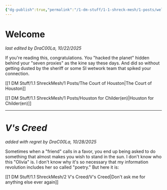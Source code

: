 ```yaml
---
{"dg-publish":true,"permalink":"/1-dm-stuff/1-1-shreck-mesh/1-posts/welcome/","tags":["gardenEntry"]}
---
```


# Welcome

*last edited by DraC00La, 10/22/2025*

If you're reading this, congratulations. You "hacked the planet" hidden behind your "seven proxies" as the kine say these days. And did so without getting dusted by the sheriff or some SI wetwork team that spiked your connection. 

[[1 DM Stuff/1.1 ShreckMesh/1 Posts/The Court of Houston\|The Court of Houston]]

[[1 DM Stuff/1.1 ShreckMesh/1 Posts/Houston for Childer(en)\|Houston for Childer(en)]]

---

# *V's Creed*

*added with regret by DraC00La, 10/28/2025*

Sometimes when a "friend" calls in a favor, you end up being asked to do something that almost makes you wish to stand in the sun. I don't know who this "Olivia" is. I don't know why it's so necessary that my information revolution includes her so called "poetry." But here it is: 

[[1 DM Stuff/1.1 ShreckMesh/2 V's Creed/V's Creed\|Don't ask me for anything else ever again]]
